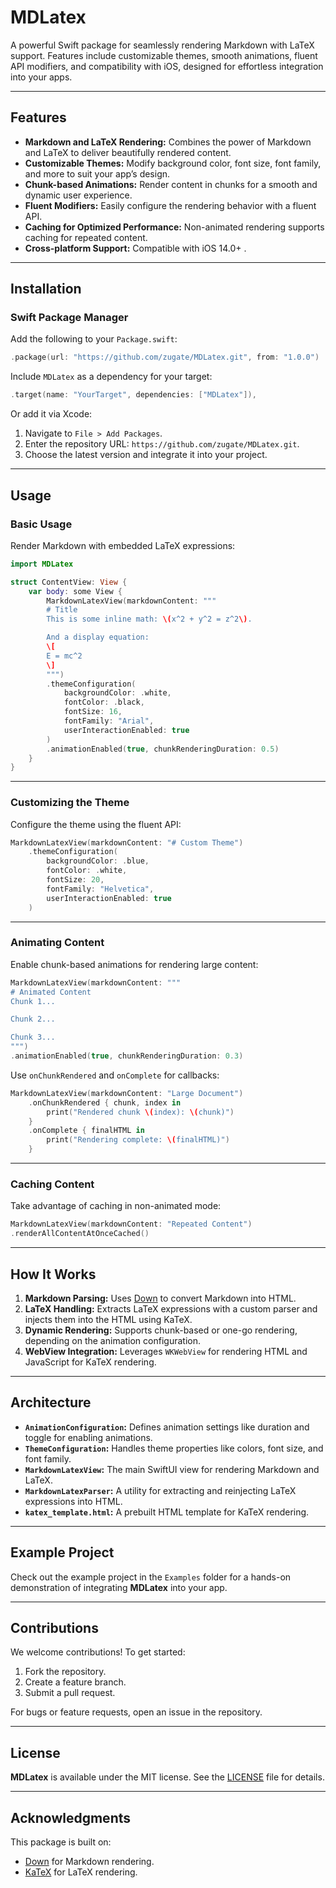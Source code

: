 # MDLatex

A powerful Swift package for seamlessly rendering Markdown with LaTeX support. Features include customizable themes, smooth animations, fluent API modifiers, and compatibility with iOS, designed for effortless integration into your apps.

---

## Features
- **Markdown and LaTeX Rendering:** Combines the power of Markdown and LaTeX to deliver beautifully rendered content.
- **Customizable Themes:** Modify background color, font size, font family, and more to suit your app’s design.
- **Chunk-based Animations:** Render content in chunks for a smooth and dynamic user experience.
- **Fluent Modifiers:** Easily configure the rendering behavior with a fluent API.
- **Caching for Optimized Performance:** Non-animated rendering supports caching for repeated content.
- **Cross-platform Support:** Compatible with iOS 14.0+ .

---

## Installation

### Swift Package Manager
Add the following to your `Package.swift`:

```swift
.package(url: "https://github.com/zugate/MDLatex.git", from: "1.0.0")
```

Include `MDLatex` as a dependency for your target:

```swift
.target(name: "YourTarget", dependencies: ["MDLatex"]),
```

Or add it via Xcode:
1. Navigate to `File > Add Packages`.
2. Enter the repository URL: `https://github.com/zugate/MDLatex.git`.
3. Choose the latest version and integrate it into your project.

---

## Usage

### Basic Usage
Render Markdown with embedded LaTeX expressions:

```swift
import MDLatex

struct ContentView: View {
    var body: some View {
        MarkdownLatexView(markdownContent: """
        # Title
        This is some inline math: \(x^2 + y^2 = z^2\).

        And a display equation:
        \[
        E = mc^2
        \]
        """)
        .themeConfiguration(
            backgroundColor: .white,
            fontColor: .black,
            fontSize: 16,
            fontFamily: "Arial",
            userInteractionEnabled: true
        )
        .animationEnabled(true, chunkRenderingDuration: 0.5)
    }
}
```

---

### Customizing the Theme
Configure the theme using the fluent API:

```swift
MarkdownLatexView(markdownContent: "# Custom Theme")
    .themeConfiguration(
        backgroundColor: .blue,
        fontColor: .white,
        fontSize: 20,
        fontFamily: "Helvetica",
        userInteractionEnabled: true
    )
```

---

### Animating Content
Enable chunk-based animations for rendering large content:

```swift
MarkdownLatexView(markdownContent: """
# Animated Content
Chunk 1...

Chunk 2...

Chunk 3...
""")
.animationEnabled(true, chunkRenderingDuration: 0.3)
```

Use `onChunkRendered` and `onComplete` for callbacks:

```swift
MarkdownLatexView(markdownContent: "Large Document")
    .onChunkRendered { chunk, index in
        print("Rendered chunk \(index): \(chunk)")
    }
    .onComplete { finalHTML in
        print("Rendering complete: \(finalHTML)")
    }
```

---

### Caching Content
Take advantage of caching in non-animated mode:

```swift
MarkdownLatexView(markdownContent: "Repeated Content")
.renderAllContentAtOnceCached()
```

---

## How It Works

1. **Markdown Parsing:** Uses [Down](https://github.com/johnxnguyen/Down) to convert Markdown into HTML.
2. **LaTeX Handling:** Extracts LaTeX expressions with a custom parser and injects them into the HTML using KaTeX.
3. **Dynamic Rendering:** Supports chunk-based or one-go rendering, depending on the animation configuration.
4. **WebView Integration:** Leverages `WKWebView` for rendering HTML and JavaScript for KaTeX rendering.

---

## Architecture

- **`AnimationConfiguration`:** Defines animation settings like duration and toggle for enabling animations.
- **`ThemeConfiguration`:** Handles theme properties like colors, font size, and font family.
- **`MarkdownLatexView`:** The main SwiftUI view for rendering Markdown and LaTeX.
- **`MarkdownLatexParser`:** A utility for extracting and reinjecting LaTeX expressions into HTML.
- **`katex_template.html`:** A prebuilt HTML template for KaTeX rendering.

---

## Example Project
Check out the example project in the `Examples` folder for a hands-on demonstration of integrating **MDLatex** into your app.

---

## Contributions

We welcome contributions! To get started:
1. Fork the repository.
2. Create a feature branch.
3. Submit a pull request.

For bugs or feature requests, open an issue in the repository.

---

## License

**MDLatex** is available under the MIT license. See the [LICENSE](LICENSE) file for details.

---

## Acknowledgments

This package is built on:
- [Down](https://github.com/johnxnguyen/Down) for Markdown rendering.
- [KaTeX](https://katex.org) for LaTeX rendering.

